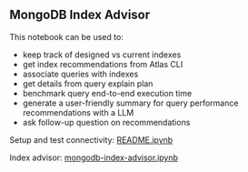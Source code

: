## MongoDB Index Advisor 
This notebook can be used to:
- keep track of designed vs current indexes 
- get index recommendations from Atlas CLI 
- associate queries with indexes 
- get details from query explain plan 
- benchmark query end-to-end execution time 
- generate a user-friendly summary for query performance recommendations with a LLM 
- ask follow-up question on recommendations 

Setup and test connectivity: [README.ipynb](README.ipynb)

Index advisor: [mongodb-index-advisor.ipynb](mongodb-index-advisor.ipynb)

